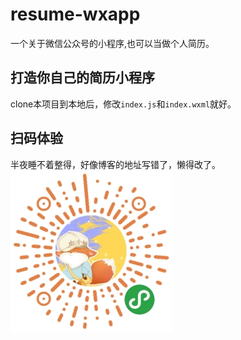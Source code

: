 # resume-wxapp
一个关于微信公众号的小程序,也可以当做个人简历。
## 打造你自己的简历小程序
clone本项目到本地后，修改`index.js`和`index.wxml`就好。


## 扫码体验
半夜睡不着整得，好像博客的地址写错了，懒得改了。
![小程序码](https://github.com/Iqgniy/resume-wxapp/raw/master/image/xiaochengxuma.jpg)
